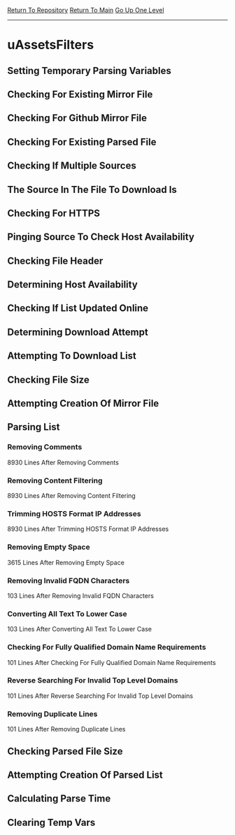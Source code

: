[Return To Repository](https://github.com/deathbybandaid/piholeparser/)
[Return To Main](https://github.com/deathbybandaid/piholeparser/blob/master/RecentRunLogs/Mainlog.md)
[Go Up One Level](https://github.com/deathbybandaid/piholeparser/blob/master/RecentRunLogs/TopLevelScripts/30-Processing-External-Blacklists.md)
____________________________________
# uAssetsFilters
## Setting Temporary Parsing Variables
## Checking For Existing Mirror File
## Checking For Github Mirror File
## Checking For Existing Parsed File
## Checking If Multiple Sources
## The Source In The File To Download Is
## Checking For HTTPS
## Pinging Source To Check Host Availability
## Checking File Header
## Determining Host Availability
## Checking If List Updated Online
## Determining Download Attempt
## Attempting To Download List
## Checking File Size
## Attempting Creation Of Mirror File
## Parsing List
### Removing Comments
8930 Lines After Removing Comments
### Removing Content Filtering
8930 Lines After Removing Content Filtering
### Trimming HOSTS Format IP Addresses
8930 Lines After Trimming HOSTS Format IP Addresses
### Removing Empty Space
3615 Lines After Removing Empty Space
### Removing Invalid FQDN Characters
103 Lines After Removing Invalid FQDN Characters
### Converting All Text To Lower Case
103 Lines After Converting All Text To Lower Case
### Checking For Fully Qualified Domain Name Requirements
101 Lines After Checking For Fully Qualified Domain Name Requirements
### Reverse Searching For Invalid Top Level Domains
101 Lines After Reverse Searching For Invalid Top Level Domains
### Removing Duplicate Lines
101 Lines After Removing Duplicate Lines
## Checking Parsed File Size
## Attempting Creation Of Parsed List
## Calculating Parse Time
## Clearing Temp Vars
